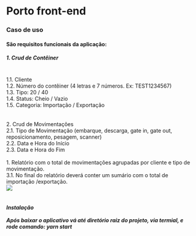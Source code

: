 <h1>Porto front-end</h1>

<h3>Caso de uso </h3>

<h4>São requisitos funcionais da aplicação:<br>

<h5>1. Crud de Contêiner</h4><br>
1.1. Cliente<br>
1.2. Número do contêiner (4 letras e 7 números. Ex: TEST1234567)<br>
1.3. Tipo: 20 / 40<br>
1.4. Status: Cheio / Vazio<br>
1.5. Categoria: Importação / Exportação<br>
<br>
<br>
2. Crud de Movimentações<br>
2.1. Tipo de Movimentação (embarque, descarga, gate in, gate out,<br>
reposicionamento, pesagem, scanner)<br>
2.2. Data e Hora do Início<br>
2.3. Data e Hora do Fim 
<br>
<br>
1. Relatório com o total de movimentações agrupadas por cliente e tipo de movimentação.<br>
3.1. No final do relatório deverá conter um sumário com o total de importação /exportação. <br></h5>



<img src="https://user-images.githubusercontent.com/19176989/135507610-c4ebdf57-d186-4300-b67d-278bc16d8b43.gif">

<br>
<br>
<h5> Instalação <br>
<br> Após baixar o aplicativo vá até diretório raiz do projeto, via termial, e rode comando:  yarn start  </h5>



